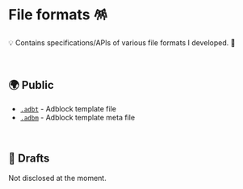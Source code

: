# File formats 🪅

💡 Contains specifications/APIs of various file formats I developed. 🦄

<br>

## 🌍 Public

- [`.adbt`](https://github.com/igorskyflyer/file-format-adbt#readme) - Adblock template file
- [`.adbm`](https://github.com/igorskyflyer/file-format-adbt#-meta-files) - Adblock template meta file

<br>

## 📄 Drafts

Not disclosed at the moment.
